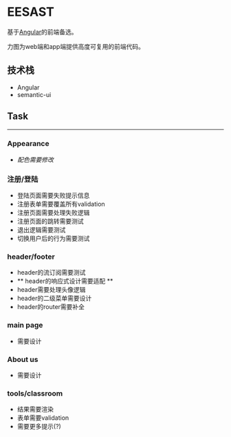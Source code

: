 # EESAST

基于[Angular](https://angular.io)的前端备选。

力图为web端和app端提供高度可复用的前端代码。

## 技术栈

* Angular
* semantic-ui

## Task

---
### Appearance

* *配色需要修改*

### 注册/登陆

* 登陆页面需要失败提示信息
* 注册表单需要覆盖所有validation
* 注册页面需要处理失败逻辑
* 注册页面的跳转需要测试
* 退出逻辑需要测试
* 切换用户后的行为需要测试

### header/footer

* header的流订阅需要测试
* ** header的响应式设计需要适配 **
* header需要处理头像逻辑
* header的二级菜单需要设计
* header的router需要补全

### main page

* 需要设计

### About us

* 需要设计

### tools/classroom

* 结果需要渲染
* 表单需要validation
* 需要更多提示(?)